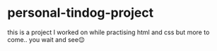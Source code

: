 # personal-tindog-project
this is a project I worked on while practising html and css but more to come.. you wait and see😌
